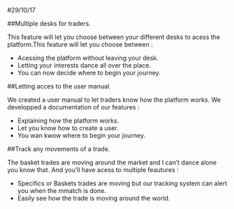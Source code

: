 #29/10/17

##Multiple desks for traders.

This feature will let you choose between your different desks to acess the platform.This feature will let you choose between : 

- 	Acessing the platform without leaving your desk.
- 	Letting your interests dance all over the place.
- 	You can now decide where to begin your journey.

##Letting acces to the user manual.

We created a user manual to let traders know how the platform works. We developped a documentation of our features :

- 	Explaining how the platform works.
- 	Let you know how to create a user.
- 	You wan kwow where to begin your journey.

##Track any movements of a trade.

The basket trades are moving around the market and I can’t dance alone you know that. And you’ll have acess to multiple feautures : 

-	Specifics or Baskets trades are moving but our tracking system can alert you when the mmatch is done.
-	Easily see how the trade is moving around the world.
